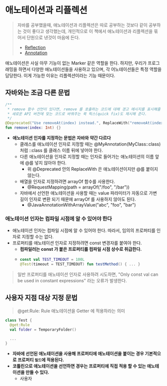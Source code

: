 # 애노테이션과 리플렉션

> 자바를 공부했을때, 애노테이션과 리플렉션은 따로 공부하는 것보다 같이 공부하는 것이 좋다고 생각했는데, 개인적으로 이 책에서 애노테이션과 리플렉션을 묶어서 단원으로 낸것이 마음에 든다.
>
> - [Reflection](https://github.com/BAEKJungHo/deepdiveinreflection/blob/main/contents/Java%20Reflection.md)
> - [Annotation](https://github.com/BAEKJungHo/deepdiveinreflection/blob/main/contents/Annotation.md)

애노테이션은 사실 아무 기능이 없는 Marker 같은 역할을 한다. 하지만, 우리가 프로그래밍을 하면서 다양한 애노테이션들을 사용하고 있으며, 각 어노테이션들은 특정 역할을 담당한다. 
이게 가능한 이유는 리플렉션이라는 기능 때문이다.

## 자바와는 조금 다른 문법 

```kotlin
/**
 * remove 함수 선언이 있다면, remove 를 호출하는 코드에 대해 경고 메시지를 표시해줄 뿐 아니라, 자동으로 그 코드를
 * 새로운 API 버전에 맞는 코드로 바꿔주는 퀵 픽스(quick fix)도 제시해 준다.
 */
@Deprecated("Use removeAt(index) instead.", ReplaceWith("removeAt(index)"))
fun remove(index: Int) {}
```

- __애노테이션 인자를 지정하는 문법은 자바와 약간 다르다__
  - 클래스를 애노테이션 인자로 지정할 때는 @MyAnnotation(MyClass::class) 처럼 ::class 를 클래스 이름 뒤에 넣어야 한다.
  - 다른 애노테이션을 인자로 지정할 때는 인자로 들어가는 애노테이션의 이름 앞에 @를 넣지 않아야 한다. 
    - 위 @Deprecated 안의 ReplaceWith 은 애노테이션이지만 @를 붙이지 않는다.
  - 배열을 인자로 지정하려면 arrayOf 함수를 사용한다.
    - @RequestMapping(path = arrayOf("/foo", "/bar"))
  - 자바에서 선언한 애노테이션을 사용할 때는 value 파라미터가 자동으로 가변 길이 인자로 변환 되기 때문에 arrayOf 를 사용하지 않아도 된다.
    - @JavaAnnotationWithArrayValue("abc", "foo", "bar")

### 애노테이션 인자는 컴파일 시점에 알 수 있어야 한다

- 애노테이션 인자는 컴파일 시점에 알 수 있어야 한다. 따라서, 임의의 프로퍼티를 인자로 지정할 수는 없다.
- 프로퍼티를 애노테이션 인자로 지정하려면 const 변경자를 붙여야 한다.
  - __컴파일러는 const 가 붙은 프로퍼티를 컴파일 시점 상수로 취급한다.__
  - ```kotlin
    const val TEST_TIMEOUT = 100L
    @Test(timeout = TEST_TIMEOUT) fun testMethod() { ... }
    ```
    
> 일반 프로퍼티를 애노테이션 인자로 사용하려 시도하면, "Only const val can be used in constant expressions" 라는 오류가 발생한다.

## 사용자 지점 대상 지정 문법

> @get:Rule: Rule 애노테이션을 Getter 에 적용하라는 의미

```kotlin
class Test {
  @get:Rule
  val folder = TemporaryFolder()
  
  ...
}
```

- __자바에 선언된 애노테이션을 사용해 프로퍼티에 애노테이션을 붙이는 경우 기본적으로 프로퍼티 `필드`에 적용된다.__
- __코틀린으로 애노테이션을 선언하면 경우는 프로퍼티에 직접 적용 할 수 있는 애노테이션을 만들 수 있다.__
  - 사용자
